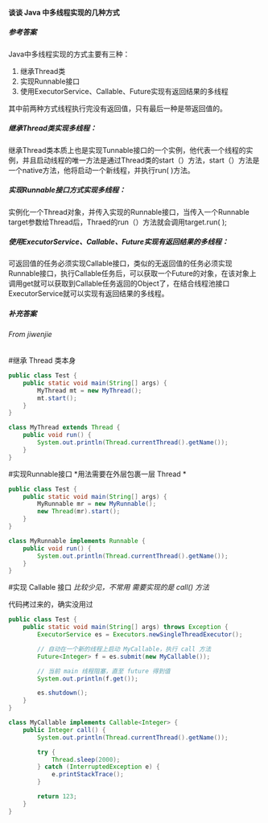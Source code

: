#### 谈谈 Java 中多线程实现的几种方式

##### 参考答案

Java中多线程实现的方式主要有三种：

1. 继承Thread类
2. 实现Runnable接口
3. 使用ExecutorService、Callable、Future实现有返回结果的多线程

其中前两种方式线程执行完没有返回值，只有最后一种是带返回值的。

##### 继承Thread类实现多线程：

继承Thread类本质上也是实现Tunnable接口的一个实例，他代表一个线程的实例，并且启动线程的唯一方法是通过Thread类的start（）方法，start（）方法是一个native方法，他将启动一个新线程，并执行run( )方法。

##### 实现Runnable接口方式实现多线程：

实例化一个Thread对象，并传入实现的Runnable接口，当传入一个Runnable target参数给Thread后，Thraed的run（）方法就会调用target.run( );

##### 使用ExecutorService、Callable、Future实现有返回结果的多线程：

可返回值的任务必须实现Callable接口，类似的无返回值的任务必须实现Runnable接口，执行Callable任务后，可以获取一个Future的对象，在该对象上调用get就可以获取到Callable任务返回的Object了，在结合线程池接口ExecutorService就可以实现有返回结果的多线程。



##### 补充答案

###### From jiwenjie

\#继承 Thread 类本身

```java
public class Test {
    public static void main(String[] args) {
        MyThread mt = new MyThread();
        mt.start();
    }
}

class MyThread extends Thread {
    public void run() {
        System.out.println(Thread.currentThread().getName());
    }
}
```

\#实现Runnable接口
*用法需要在外层包裹一层 Thread *

```java
public class Test {
    public static void main(String[] args) {
        MyRunnable mr = new MyRunnable();
        new Thread(mr).start();
    }
}

class MyRunnable implements Runnable {
    public void run() {
        System.out.println(Thread.currentThread().getName());
    }
}
```

\#实现 Callable 接口
*比较少见，不常用*
*需要实现的是 call() 方法*

代码拷过来的，确实没用过

```java
public class Test {
    public static void main(String[] args) throws Exception {
        ExecutorService es = Executors.newSingleThreadExecutor();

        // 自动在一个新的线程上启动 MyCallable，执行 call 方法
        Future<Integer> f = es.submit(new MyCallable());

        // 当前 main 线程阻塞，直至 future 得到值
        System.out.println(f.get());

        es.shutdown();
    }
}

class MyCallable implements Callable<Integer> {
    public Integer call() {
        System.out.println(Thread.currentThread().getName());

        try {
            Thread.sleep(2000);
        } catch (InterruptedException e) {
            e.printStackTrace();
        }

        return 123;
    }
}
```